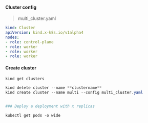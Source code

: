 #### Cluster config

> multi_cluster.yaml
```yaml
kind: Cluster
apiVersion: kind.x-k8s.io/v1alpha4
nodes:
- role: control-plane
- role: worker
- role: worker
- role: worker
```


#### Create cluster

```powershell
kind get clusters

kind delete cluster --name **clustername**
kind create cluster --name multi --config multi_cluster.yaml


### Deploy a deployment with x replicas

kubectl get pods -o wide
```